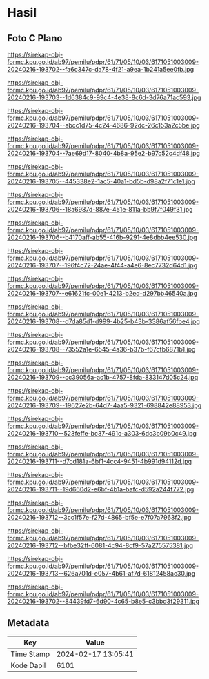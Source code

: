 # Hasil

## Foto C Plano

https://sirekap-obj-formc.kpu.go.id/ab97/pemilu/pdpr/61/71/05/10/03/6171051003009-20240216-193702--fa6c347c-da78-4f21-a9ea-1b241a5ee0fb.jpg

https://sirekap-obj-formc.kpu.go.id/ab97/pemilu/pdpr/61/71/05/10/03/6171051003009-20240216-193703--1d6384c9-99c4-4e38-8c6d-3d76a71ac593.jpg

https://sirekap-obj-formc.kpu.go.id/ab97/pemilu/pdpr/61/71/05/10/03/6171051003009-20240216-193704--abcc1d75-4c24-4686-92dc-26c153a2c5be.jpg

https://sirekap-obj-formc.kpu.go.id/ab97/pemilu/pdpr/61/71/05/10/03/6171051003009-20240216-193704--7ae69d17-8040-4b8a-95e2-b97c52c4df48.jpg

https://sirekap-obj-formc.kpu.go.id/ab97/pemilu/pdpr/61/71/05/10/03/6171051003009-20240216-193705--445338e2-1ac5-40a1-bd5b-d98a2f71c1e1.jpg

https://sirekap-obj-formc.kpu.go.id/ab97/pemilu/pdpr/61/71/05/10/03/6171051003009-20240216-193706--18a6987d-887e-451e-811a-bb9f7f049f31.jpg

https://sirekap-obj-formc.kpu.go.id/ab97/pemilu/pdpr/61/71/05/10/03/6171051003009-20240216-193706--b4170aff-ab55-416b-9291-4e8dbb4ee530.jpg

https://sirekap-obj-formc.kpu.go.id/ab97/pemilu/pdpr/61/71/05/10/03/6171051003009-20240216-193707--196f4c72-24ae-4f44-a4e6-8ec7732d64d1.jpg

https://sirekap-obj-formc.kpu.go.id/ab97/pemilu/pdpr/61/71/05/10/03/6171051003009-20240216-193707--e61621fc-00e1-4213-b2ed-d297bb46540a.jpg

https://sirekap-obj-formc.kpu.go.id/ab97/pemilu/pdpr/61/71/05/10/03/6171051003009-20240216-193708--d7da85d1-d999-4b25-b43b-3386af56fbe4.jpg

https://sirekap-obj-formc.kpu.go.id/ab97/pemilu/pdpr/61/71/05/10/03/6171051003009-20240216-193708--73552a1e-6545-4a36-b37b-f67cfb6871b1.jpg

https://sirekap-obj-formc.kpu.go.id/ab97/pemilu/pdpr/61/71/05/10/03/6171051003009-20240216-193709--cc39056a-ac1b-4757-8fda-833147d05c24.jpg

https://sirekap-obj-formc.kpu.go.id/ab97/pemilu/pdpr/61/71/05/10/03/6171051003009-20240216-193709--19627e2b-64d7-4aa5-9321-698842e88953.jpg

https://sirekap-obj-formc.kpu.go.id/ab97/pemilu/pdpr/61/71/05/10/03/6171051003009-20240216-193710--523feffe-bc37-491c-a303-6dc3b09b0c49.jpg

https://sirekap-obj-formc.kpu.go.id/ab97/pemilu/pdpr/61/71/05/10/03/6171051003009-20240216-193711--d7cd181a-6bf1-4cc4-9451-4b991d94112d.jpg

https://sirekap-obj-formc.kpu.go.id/ab97/pemilu/pdpr/61/71/05/10/03/6171051003009-20240216-193711--19d660d2-e6bf-4b1a-bafc-d592a244f772.jpg

https://sirekap-obj-formc.kpu.go.id/ab97/pemilu/pdpr/61/71/05/10/03/6171051003009-20240216-193712--3cc1f57e-f27d-4865-bf5e-e7f07a7963f2.jpg

https://sirekap-obj-formc.kpu.go.id/ab97/pemilu/pdpr/61/71/05/10/03/6171051003009-20240216-193712--bfbe32ff-6081-4c94-8cf9-57a275575381.jpg

https://sirekap-obj-formc.kpu.go.id/ab97/pemilu/pdpr/61/71/05/10/03/6171051003009-20240216-193713--626a701d-e057-4b61-af7d-61812458ac30.jpg

https://sirekap-obj-formc.kpu.go.id/ab97/pemilu/pdpr/61/71/05/10/03/6171051003009-20240216-193702--84439fd7-6d90-4c65-b8e5-c3bbd3f29311.jpg


## Metadata

| Key        | Value               |
| ---------- | ------------------- |
| Time Stamp | 2024-02-17 13:05:41 |
| Kode Dapil | 6101                |



